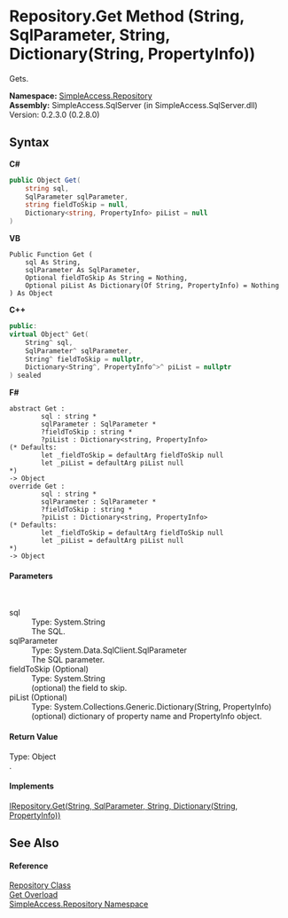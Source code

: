 # Repository.Get Method (String, SqlParameter, String, Dictionary(String, PropertyInfo))
 

Gets.

**Namespace:**&nbsp;<a href="N_SimpleAccess_Repository">SimpleAccess.Repository</a><br />**Assembly:**&nbsp;SimpleAccess.SqlServer (in SimpleAccess.SqlServer.dll) Version: 0.2.3.0 (0.2.8.0)

## Syntax

**C#**<br />
``` C#
public Object Get(
	string sql,
	SqlParameter sqlParameter,
	string fieldToSkip = null,
	Dictionary<string, PropertyInfo> piList = null
)
```

**VB**<br />
``` VB
Public Function Get ( 
	sql As String,
	sqlParameter As SqlParameter,
	Optional fieldToSkip As String = Nothing,
	Optional piList As Dictionary(Of String, PropertyInfo) = Nothing
) As Object
```

**C++**<br />
``` C++
public:
virtual Object^ Get(
	String^ sql, 
	SqlParameter^ sqlParameter, 
	String^ fieldToSkip = nullptr, 
	Dictionary<String^, PropertyInfo^>^ piList = nullptr
) sealed
```

**F#**<br />
``` F#
abstract Get : 
        sql : string * 
        sqlParameter : SqlParameter * 
        ?fieldToSkip : string * 
        ?piList : Dictionary<string, PropertyInfo> 
(* Defaults:
        let _fieldToSkip = defaultArg fieldToSkip null
        let _piList = defaultArg piList null
*)
-> Object 
override Get : 
        sql : string * 
        sqlParameter : SqlParameter * 
        ?fieldToSkip : string * 
        ?piList : Dictionary<string, PropertyInfo> 
(* Defaults:
        let _fieldToSkip = defaultArg fieldToSkip null
        let _piList = defaultArg piList null
*)
-> Object 
```


#### Parameters
&nbsp;<dl><dt>sql</dt><dd>Type: System.String<br />The SQL.</dd><dt>sqlParameter</dt><dd>Type: System.Data.SqlClient.SqlParameter<br />The SQL parameter.</dd><dt>fieldToSkip (Optional)</dt><dd>Type: System.String<br />(optional) the field to skip.</dd><dt>piList (Optional)</dt><dd>Type: System.Collections.Generic.Dictionary(String, PropertyInfo)<br />(optional) dictionary of property name and PropertyInfo object.</dd></dl>

#### Return Value
Type: Object<br />.

#### Implements
<a href="M_SimpleAccess_Repository_IRepository_Get">IRepository.Get(String, SqlParameter, String, Dictionary(String, PropertyInfo))</a><br />

## See Also


#### Reference
<a href="T_SimpleAccess_Repository_Repository">Repository Class</a><br /><a href="Overload_SimpleAccess_Repository_Repository_Get">Get Overload</a><br /><a href="N_SimpleAccess_Repository">SimpleAccess.Repository Namespace</a><br />